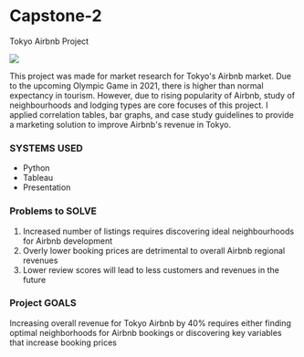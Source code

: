 # Capstone-2
Tokyo Airbnb Project

<img src = 'https://static.trip101.com/main_pics/27304/medium_webp.webp'></img>

This project was made for market research for Tokyo's Airbnb market. Due to the upcoming Olympic Game in 2021, there is higher than normal expectancy in tourism. However, due to rising popularity of Airbnb, study of neighbourhoods and lodging types are core focuses of this project. I applied correlation tables, bar graphs, and case study guidelines to provide a marketing solution to improve Airbnb's revenue in Tokyo.

### SYSTEMS USED
* Python
* Tableau
* Presentation

### Problems to SOLVE
1. Increased number of listings requires discovering ideal neighbourhoods for Airbnb development
2. Overly lower booking prices are detrimental to overall Airbnb regional revenues
3. Lower review scores will lead to less customers and revenues in the future 

### Project GOALS
Increasing overall revenue for Tokyo Airbnb by 40% requires either finding optimal neighborhoods for Airbnb bookings or discovering key variables that increase booking prices
